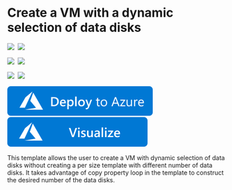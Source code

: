 # Create a VM with a dynamic selection of data disks

<IMG SRC="https://azurequickstartsservice.blob.core.windows.net/badges/201-vm-dynamic-data-disks-selection/PublicLastTestDate.svg" />&nbsp;
<IMG SRC="https://azurequickstartsservice.blob.core.windows.net/badges/201-vm-dynamic-data-disks-selection/PublicDeployment.svg" />&nbsp;

<IMG SRC="https://azurequickstartsservice.blob.core.windows.net/badges/201-vm-dynamic-data-disks-selection/FairfaxLastTestDate.svg" />&nbsp;
<IMG SRC="https://azurequickstartsservice.blob.core.windows.net/badges/201-vm-dynamic-data-disks-selection/FairfaxDeployment.svg" />&nbsp;

<IMG SRC="https://azurequickstartsservice.blob.core.windows.net/badges/201-vm-dynamic-data-disks-selection/BestPracticeResult.svg" />&nbsp;
<IMG SRC="https://azurequickstartsservice.blob.core.windows.net/badges/201-vm-dynamic-data-disks-selection/CredScanResult.svg" />&nbsp;


<a href="https://portal.azure.com/#create/Microsoft.Template/uri/https%3A%2F%2Fraw.githubusercontent.com%2FAzure%2Fazure-quickstart-templates%2Fmaster%2F201-vm-dynamic-data-disks-selection%2Fazuredeploy.json" target="_blank">
    <img src="https://raw.githubusercontent.com/Azure/azure-quickstart-templates/master/1-CONTRIBUTION-GUIDE/images/deploytoazure.svg?sanitize=true"/>
</a>
<a href="http://armviz.io/#/?load=https%3A%2F%2Fraw.githubusercontent.com%2FAzure%2Fazure-quickstart-templates%2Fmaster%2F201-vm-dynamic-data-disks-selection%2Fazuredeploy.json" target="_blank">
    <img src="https://raw.githubusercontent.com/Azure/azure-quickstart-templates/master/1-CONTRIBUTION-GUIDE/images/visualizebutton.svg?sanitize=true"/>
</a>

This template allows the user to create a VM with dynamic selection of data disks without creating a per size template with different number of data disks. It takes advantage of copy property loop in the template to construct the desired number of the data disks.

